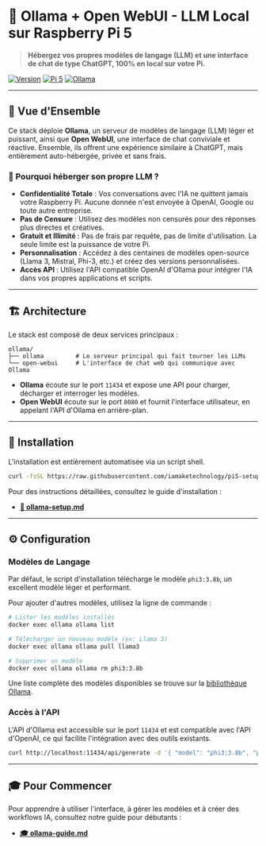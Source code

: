 # 🤖 Ollama + Open WebUI - LLM Local sur Raspberry Pi 5

> **Hébergez vos propres modèles de langage (LLM) et une interface de chat de type ChatGPT, 100% en local sur votre Pi.**

[![Version](https://img.shields.io/badge/version-1.0-blue.svg)](CHANGELOG.md)
[![Pi 5](https://img.shields.io/badge/Raspberry%20Pi-5-red.svg)](https://www.raspberrypi.com/)
[![Ollama](https://img.shields.io/badge/Ollama-Latest-green.svg)](https://ollama.ai/)

---

## 🎯 Vue d'Ensemble

Ce stack déploie **Ollama**, un serveur de modèles de langage (LLM) léger et puissant, ainsi que **Open WebUI**, une interface de chat conviviale et réactive. Ensemble, ils offrent une expérience similaire à ChatGPT, mais entièrement auto-hébergée, privée et sans frais.

### 🤔 Pourquoi héberger son propre LLM ?

- **Confidentialité Totale** : Vos conversations avec l'IA ne quittent jamais votre Raspberry Pi. Aucune donnée n'est envoyée à OpenAI, Google ou toute autre entreprise.
- **Pas de Censure** : Utilisez des modèles non censurés pour des réponses plus directes et créatives.
- **Gratuit et Illimité** : Pas de frais par requête, pas de limite d'utilisation. La seule limite est la puissance de votre Pi.
- **Personnalisation** : Accédez à des centaines de modèles open-source (Llama 3, Mistral, Phi-3, etc.) et créez des versions personnalisées.
- **Accès API** : Utilisez l'API compatible OpenAI d'Ollama pour intégrer l'IA dans vos propres applications et scripts.

---

## 🏗️ Architecture

Le stack est composé de deux services principaux :

```
ollama/
├── ollama         # Le serveur principal qui fait tourner les LLMs
└── open-webui     # L'interface de chat web qui communique avec Ollama
```

- **Ollama** écoute sur le port `11434` et expose une API pour charger, décharger et interroger les modèles.
- **Open WebUI** écoute sur le port `8080` et fournit l'interface utilisateur, en appelant l'API d'Ollama en arrière-plan.

---

## 🚀 Installation

L'installation est entièrement automatisée via un script shell.

```bash
curl -fsSL https://raw.githubusercontent.com/iamaketechnology/pi5-setup/main/11-intelligence-artificielle/ollama/scripts/01-ollama-deploy.sh | sudo bash
```

Pour des instructions détaillées, consultez le guide d'installation :
- **[📄 ollama-setup.md](ollama-setup.md)**

---

## ⚙️ Configuration

### Modèles de Langage

Par défaut, le script d'installation télécharge le modèle `phi3:3.8b`, un excellent modèle léger et performant.

Pour ajouter d'autres modèles, utilisez la ligne de commande :

```bash
# Lister les modèles installés
docker exec ollama ollama list

# Télécharger un nouveau modèle (ex: Llama 3)
docker exec ollama ollama pull llama3

# Supprimer un modèle
docker exec ollama ollama rm phi3:3.8b
```

Une liste complète des modèles disponibles se trouve sur la [bibliothèque Ollama](https://ollama.com/library).

### Accès à l'API

L'API d'Ollama est accessible sur le port `11434` et est compatible avec l'API d'OpenAI, ce qui facilite l'intégration avec des outils existants.

```bash
curl http://localhost:11434/api/generate -d '{ "model": "phi3:3.8b", "prompt": "Pourquoi le ciel est-il bleu ?" }'
```

---

## 🎓 Pour Commencer

Pour apprendre à utiliser l'interface, à gérer les modèles et à créer des workflows IA, consultez notre guide pour débutants :
- **[🎓 ollama-guide.md](ollama-guide.md)**
